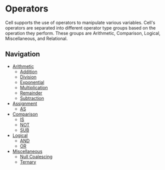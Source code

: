 Operators
===============
Cell supports the use of operators to manipulate various variables. Cell's operators are separated into different
operator type groups based on the operation they perform. These groups are Arithmetic, Comparison, Logical,
Miscellaneous, and Relational.

Navigation
---------------
- [Arithmetic](Arithmetic/README.md)
  - [Addition](Arithmetic/Addition.md)
  - [Division](Arithmetic/Division.md)
  - [Exponential](Arithmetic/Exponential.md)
  - [Multiplication](Arithmetic/Multiplication.md)
  - [Remainder](Arithmetic/Remainder.md)
  - [Subtraction](Arithmetic/Subtraction.md)
- [Assignment](Assignment/README.md)
  - [AS](Assignment/AS.md)
- [Comparison](Comparison/README.md)
  - [IS](Comparison/IS.md)
  - [NOT](Comparison/NOT.md)
  - [SUB](Comparison/SUB.md)
- [Logical](Logical/README.md)
  - [AND](Logical/AND.md)
  - [OR](Logical/OR.md)
- [Miscellaneous](Miscellaneous/README.md)
  - [Null Coalescing](Miscellaneous/NullCoalescing.md)
  - [Ternary](Miscellaneous/Ternary.md)